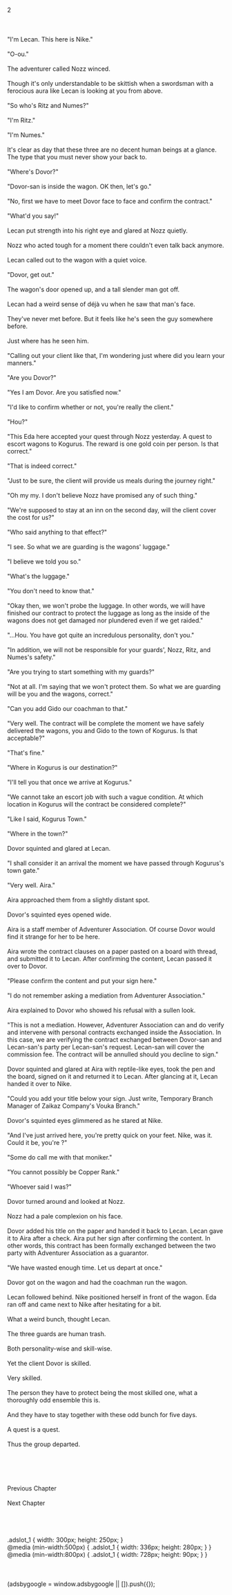 <br/>
2<br/>
<br/>
<br/>
<br/>
"I'm Lecan. This here is Nike."<br/>
<br/>
"O-ou."<br/>
<br/>
The adventurer called Nozz winced.<br/>
<br/>
Though it's only understandable to be skittish when a swordsman with a ferocious aura like Lecan is looking at you from above.<br/>
<br/>
"So who's Ritz and Numes?"<br/>
<br/>
"I'm Ritz."<br/>
<br/>
"I'm Numes."<br/>
<br/>
It's clear as day that these three are no decent human beings at a glance. The type that you must never show your back to.<br/>
<br/>
"Where's Dovor?"<br/>
<br/>
"Dovor-san is inside the wagon. OK then, let's go."<br/>
<br/>
"No, first we have to meet Dovor face to face and confirm the contract."<br/>
<br/>
"What'd you say!"<br/>
<br/>
Lecan put strength into his right eye and glared at Nozz quietly.<br/>
<br/>
Nozz who acted tough for a moment there couldn't even talk back anymore.<br/>
<br/>
Lecan called out to the wagon with a quiet voice.<br/>
<br/>
"Dovor, get out."<br/>
<br/>
The wagon's door opened up, and a tall slender man got off.<br/>
<br/>
Lecan had a weird sense of déjà vu when he saw that man's face.<br/>
<br/>
They've never met before. But it feels like he's seen the guy somewhere before.<br/>
<br/>
Just where has he seen him.<br/>
<br/>
"Calling out your client like that, I'm wondering just where did you learn your manners."<br/>
<br/>
"Are you Dovor?"<br/>
<br/>
"Yes I am Dovor. Are you satisfied now."<br/>
<br/>
"I'd like to confirm whether or not, you're really the client."<br/>
<br/>
"Hou?"<br/>
<br/>
"This Eda here accepted your quest through Nozz yesterday. A quest to escort wagons to Kogurus. The reward is one gold coin per person. Is that correct."<br/>
<br/>
"That is indeed correct."<br/>
<br/>
"Just to be sure, the client will provide us meals during the journey right."<br/>
<br/>
"Oh my my. I don't believe Nozz have promised any of such thing."<br/>
<br/>
"We're supposed to stay at an inn on the second day, will the client cover the cost for us?"<br/>
<br/>
"Who said anything to that effect?"<br/>
<br/>
"I see. So what we are guarding is the wagons' luggage."<br/>
<br/>
"I believe we told you so."<br/>
<br/>
"What's the luggage."<br/>
<br/>
"You don't need to know that."<br/>
<br/>
"Okay then, we won't probe the luggage. In other words, we will have finished our contract to protect the luggage as long as the inside of the wagons does not get damaged nor plundered even if we get raided."<br/>
<br/>
"...Hou. You have got quite an incredulous personality, don't you."<br/>
<br/>
"In addition, we will not be responsible for your guards', Nozz, Ritz, and Numes's safety."<br/>
<br/>
"Are you trying to start something with my guards?"<br/>
<br/>
"Not at all. I'm saying that we won't protect them. So what we are guarding will be you and the wagons, correct."<br/>
<br/>
"Can you add Gido our coachman to that."<br/>
<br/>
"Very well. The contract will be complete the moment we have safely delivered the wagons, you and Gido to the town of Kogurus. Is that acceptable?"<br/>
<br/>
"That's fine."<br/>
<br/>
"Where in Kogurus is our destination?"<br/>
<br/>
"I'll tell you that once we arrive at Kogurus."<br/>
<br/>
"We cannot take an escort job with such a vague condition. At which location in Kogurus will the contract be considered complete?"<br/>
<br/>
"Like I said, Kogurus Town."<br/>
<br/>
"Where in the town?"<br/>
<br/>
Dovor squinted and glared at Lecan.<br/>
<br/>
"I shall consider it an arrival the moment we have passed through Kogurus's town gate."<br/>
<br/>
"Very well. Aira."<br/>
<br/>
Aira approached them from a slightly distant spot.<br/>
<br/>
Dovor's squinted eyes opened wide.<br/>
<br/>
Aira is a staff member of Adventurer Association. Of course Dovor would find it strange for her to be here.<br/>
<br/>
Aira wrote the contract clauses on a paper pasted on a board with thread, and submitted it to Lecan. After confirming the content, Lecan passed it over to Dovor.<br/>
<br/>
"Please confirm the content and put your sign here."<br/>
<br/>
"I do not remember asking a mediation from Adventurer Association."<br/>
<br/>
Aira explained to Dovor who showed his refusal with a sullen look.<br/>
<br/>
"This is not a mediation. However, Adventurer Association can and do verify and intervene with personal contracts exchanged inside the Association. In this case, we are verifying the contract exchanged between Dovor-san and Lecan-san's party per Lecan-san's request. Lecan-san will cover the commission fee. The contract will be annulled should you decline to sign."<br/>
<br/>
Dovor squinted and glared at Aira with reptile-like eyes, took the pen and the board, signed on it and returned it to Lecan. After glancing at it, Lecan handed it over to Nike.<br/>
<br/>
"Could you add your title below your sign. Just write, Temporary Branch Manager of Zaikaz Company's Vouka Branch."<br/>
<br/>
Dovor's squinted eyes glimmered as he stared at Nike.<br/>
<br/>
"And I've just arrived here, you're pretty quick on your feet. Nike, was it. Could it be, you're <Nike the Comet Cutter>?"<br/>
<br/>
"Some do call me with that moniker."<br/>
<br/>
"You cannot possibly be Copper Rank."<br/>
<br/>
"Whoever said I was?"<br/>
<br/>
Dovor turned around and looked at Nozz.<br/>
<br/>
Nozz had a pale complexion on his face.<br/>
<br/>
Dovor added his title on the paper and handed it back to Lecan. Lecan gave it to Aira after a check. Aira put her sign after confirming the content. In other words, this contract has been formally exchanged between the two party with Adventurer Association as a guarantor.<br/>
<br/>
"We have wasted enough time. Let us depart at once."<br/>
<br/>
Dovor got on the wagon and had the coachman run the wagon.<br/>
<br/>
Lecan followed behind. Nike positioned herself in front of the wagon. Eda ran off and came next to Nike after hesitating for a bit.<br/>
<br/>
What a weird bunch, thought Lecan.<br/>
<br/>
The three guards are human trash.<br/>
<br/>
Both personality-wise and skill-wise.<br/>
<br/>
Yet the client Dovor is skilled.<br/>
<br/>
Very skilled.<br/>
<br/>
The person they have to protect being the most skilled one, what a thoroughly odd ensemble this is.<br/>
<br/>
And they have to stay together with these odd bunch for five days.<br/>
<br/>
A quest is a quest.<br/>
<br/>
Thus the group departed.<br/>
<br/>
<br/>
<br/>
<br/>
<br/>
Previous Chapter<br/>
<br/>
Next Chapter <br/>
<br/>
<br/>
<br/>
<br/>
.adslot_1 { width: 300px; height: 250px; }<br/>
@media (min-width:500px) { .adslot_1 { width: 336px; height: 280px; } }<br/>
@media (min-width:800px) { .adslot_1 { width: 728px; height: 90px; } }<br/>
<br/>
<br/>
<br/>
(adsbygoogle = window.adsbygoogle || []).push({});<br/>
<br/>
<br/>
<br/>
<br/>
